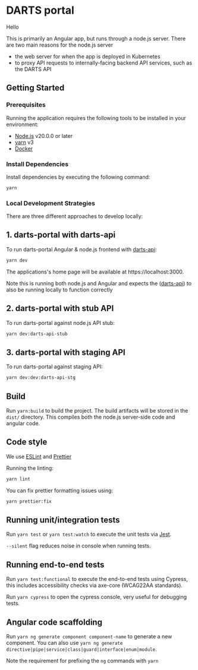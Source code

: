 # DARTS portal

Hello

This is primarily an Angular app, but runs through a node.js server. There are two main reasons for the node.js server

- the web server for when the app is deployed in Kubernetes
- to proxy API requests to internally-facing backend API services, such as the DARTS API

## Getting Started

### Prerequisites

Running the application requires the following tools to be installed in your environment:

- [Node.js](https://nodejs.org/) v20.0.0 or later
- [yarn](https://yarnpkg.com/) v3
- [Docker](https://www.docker.com)

### Install Dependencies

Install dependencies by executing the following command:

```bash
yarn
```

### Local Development Strategies

There are three different approaches to develop locally:

## 1. darts-portal with darts-api

To run darts-portal Angular & node.js frontend with [darts-api](https://github.com/hmcts/darts-api):

```bash
yarn dev
```

The applications's home page will be available at https://localhost:3000.

Note this is running both node.js and Angular and expects the ([darts-api](https://github.com/hmcts/darts-api)) to also be running locally to function correctly

## 2. darts-portal with stub API

To run darts-portal against node.js API stub:

```bash
yarn dev:darts-api-stub
```

## 3. darts-portal with staging API

To run darts-portal against staging API:

```bash
yarn dev:dev:darts-api-stg
```

## Build

Run `yarn:build` to build the project. The build artifacts will be stored in the `dist/` directory. This compiles both the node.js server-side code and angular code.

## Code style

We use [ESLint](https://github.com/typescript-eslint/typescript-eslint) and [Prettier](https://prettier.io/)

Running the linting:

```bash
yarn lint
```

You can fix prettier formatting issues using:

```bash
yarn prettier:fix
```

## Running unit/integration tests

Run `yarn test` or `yarn test:watch` to execute the unit tests via [Jest](https://jestjs.io/).

`--silent` flag reduces noise in console when running tests.

## Running end-to-end tests

Run `yarn test:functional` to execute the end-to-end tests using Cypress, this includes accessibility checks via axe-core (WCAG22AA standards).

Run `yarn cypress` to open the cypress console, very useful for debugging tests.

## Angular code scaffolding

Run `yarn ng generate component component-name` to generate a new component. You can also use `yarn ng generate directive|pipe|service|class|guard|interface|enum|module`.

Note the requirement for prefixing the `ng` commands with `yarn`
